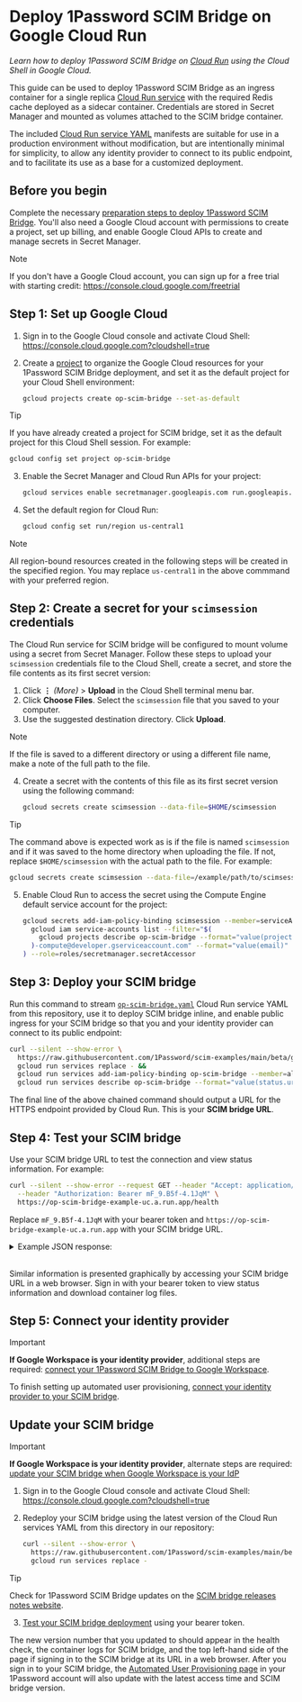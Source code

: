 # Deploy 1Password SCIM Bridge on Google Cloud Run

_Learn how to deploy 1Password SCIM Bridge on [Cloud Run](https://cloud.google.com/run/docs/overview/what-is-cloud-run) using the Cloud Shell in Google Cloud._

This guide can be used to deploy 1Password SCIM Bridge as an ingress container for a single replica [Cloud Run service](https://cloud.google.com/run/docs/overview/what-is-cloud-run#services) with the required Redis cache deployed as a sidecar container. Credentials are stored in Secret Manager and mounted as volumes attached to the SCIM bridge container.
  
The included [Cloud Run service YAML](https://cloud.google.com/run/docs/reference/yaml/v1#service) manifests are suitable for use in a production environment without modification, but are intentionally minimal for simplicity, to allow any identity provider to connect to its public endpoint, and to facilitate its use as a base for a customized deployment.

## Before you begin

Complete the necessary [preparation steps to deploy 1Password SCIM Bridge](/PREPARATION.md). You'll also need a Google Cloud account with permissions to create a project, set up billing, and enable Google Cloud APIs to create and manage secrets in Secret Manager.

> [!NOTE]
> If you don't have a Google Cloud account, you can sign up for a free trial with starting credit: <https://console.cloud.google.com/freetrial>

## Step 1: Set up Google Cloud

1. Sign in to the Google Cloud console and activate Cloud Shell: <https://console.cloud.google.com?cloudshell=true>
2. Create a [project](https://cloud.google.com/docs/overview#projects) to organize the Google Cloud resources for your 1Password SCIM Bridge deployment, and set it as the default project for your Cloud Shell environment:

    ```sh
    gcloud projects create op-scim-bridge --set-as-default
    ```

> [!TIP]
> If you have already created a project for SCIM bridge, set it as the default project for this Cloud Shell session. For example:
>
> ```sh
> gcloud config set project op-scim-bridge
> ```

3. Enable the Secret Manager and Cloud Run APIs for your project:

    ```sh
    gcloud services enable secretmanager.googleapis.com run.googleapis.com
    ```

4. Set the default region for Cloud Run:

    ```sh
    gcloud config set run/region us-central1
    ```

> [!NOTE]
> All region-bound resources created in the following steps will be created in the specified region. You may replace `us-central1` in the above commmand with your preferred region.

## Step 2: Create a secret for your `scimsession` credentials

The Cloud Run service for SCIM bridge will be configured to mount volume using a secret from Secret Manager. Follow these steps to upload your `scimsession` credentials file to the Cloud Shell, create a secret, and store the file contents as its first secret version:

1. Click **⋮** _(More)_ > **Upload** in the Cloud Shell terminal menu bar.
2. Click **Choose Files**. Select the `scimsession` file that you saved to your computer.
3. Use the suggested destination directory. Click **Upload**.
> [!NOTE]
> If the file is saved to a different directory or using a different file name, make a note of the full path to
> the file.
4. Create a secret with the contents of this file as its first secret version using the following command:

    ```sh
    gcloud secrets create scimsession --data-file=$HOME/scimsession
    ```

> [!TIP]
> The command above is expected work as is if the file is named `scimsession` and if it was saved to the home
> directory when uploading the file. If not, replace `$HOME/scimsession` with the actual path to the file. For
> example:
>
> ```sh
> gcloud secrets create scimsession --data-file=/example/path/to/scimsession.file
> ```

5. Enable Cloud Run to access the secret using the Compute Engine default service account for the project:

    ```sh
    gcloud secrets add-iam-policy-binding scimsession --member=serviceAccount:$(
      gcloud iam service-accounts list --filter="$(
        gcloud projects describe op-scim-bridge --format="value(projectNumber)"
      )-compute@developer.gserviceaccount.com" --format="value(email)"
    ) --role=roles/secretmanager.secretAccessor
    ```

## Step 3: Deploy your SCIM bridge

Run this command to stream [`op-scim-bridge.yaml`](./op-scim-bridge.yaml) Cloud Run service YAML from this repository, use it to deploy SCIM bridge inline, and enable public ingress for your SCIM bridge so that you and your identity provider can connect to its public endpoint:

```sh
curl --silent --show-error \
  https://raw.githubusercontent.com/1Password/scim-examples/main/beta/google-cloud-run/op-scim-bridge.yaml |
  gcloud run services replace - &&
  gcloud run services add-iam-policy-binding op-scim-bridge --member=allUsers --role=roles/run.invoker &&
  gcloud run services describe op-scim-bridge --format="value(status.url)"
```

The final line of the above chained command should output a URL for the HTTPS endpoint provided by Cloud Run. This is your **SCIM bridge URL**.

## Step 4: Test your SCIM bridge

Use your SCIM bridge URL to test the connection and view status information. For example:

```sh
curl --silent --show-error --request GET --header "Accept: application/json" \
  --header "Authorization: Bearer mF_9.B5f-4.1JqM" \
  https://op-scim-bridge-example-uc.a.run.app/health
```

Replace `mF_9.B5f-4.1JqM` with your bearer token and `https://op-scim-bridge-example-uc.a.run.app` with your SCIM bridge URL.

<details>
<summary>Example JSON response:</summary>

```json
{
  "build": "209031",
  "version": "2.9.3",
  "reports": [
    {
      "source": "ConfirmationWatcher",
      "time": "2024-04-25T14:06:09Z",
      "expires": "2024-04-25T14:16:09Z",
      "state": "healthy"
    },
    {
      "source": "RedisCache",
      "time": "2024-04-25T14:06:09Z",
      "expires": "2024-04-25T14:16:09Z",
      "state": "healthy"
    },
    {
      "source": "SCIMServer",
      "time": "2024-04-25T14:06:56Z",
      "expires": "2024-04-25T14:16:56Z",
      "state": "healthy"
    },
    {
      "source": "StartProvisionWatcher",
      "time": "2024-04-25T14:06:09Z",
      "expires": "2024-04-25T14:16:09Z",
      "state": "healthy"
    }
  ],
  "retrievedAt": "2024-04-25T14:06:56Z"
}
```

</details>
<br />

Similar information is presented graphically by accessing your SCIM bridge URL in a web browser. Sign in with your bearer token to view status information and download container log files.

## Step 5: Connect your identity provider

> [!IMPORTANT]
> **If Google Workspace is your identity provider**, additional steps are required: [connect your 1Password SCIM Bridge to Google Workspace](./google-workspace/README.md).

To finish setting up automated user provisioning, [connect your identity provider to your SCIM bridge](https://support.1password.com/scim/#step-3-connect-your-identity-provider).

## Update your SCIM bridge

> [!IMPORTANT]
> **If Google Workspace is your identity provider**, alternate steps are required: [update your SCIM bridge when Google Workspace is your IdP](./google-workspace/README.md#update-your-scim-bridge-when-google-workspace-is-your-idp)

1. Sign in to the Google Cloud console and activate Cloud Shell: <https://console.cloud.google.com?cloudshell=true>

2. Redeploy your SCIM bridge using the latest version of the Cloud Run services YAML from this directory in our repository:

    ```sh
    curl --silent --show-error \
      https://raw.githubusercontent.com/1Password/scim-examples/main/beta/google-cloud-run/op-scim-bridge.yaml |
      gcloud run services replace -
    ```

> [!TIP]
> Check for 1Password SCIM Bridge updates on the [SCIM bridge releases notes website](https://releases.1password.com/provisioning/scim-bridge/).
3. [Test your SCIM bridge deployment](#step-4-test-your-scim-bridge) using your bearer token.

The new version number that you updated to should appear in the health check, the container logs for SCIM bridge, and the top left-hand side of the page if signing in to the SCIM bridge at its URL in a web browser. After you sign in to your SCIM bridge, the [Automated User Provisioning page](https://start.1password.com/integrations/provisioning/) in your 1Password account will also update with the latest access time and SCIM bridge version.
